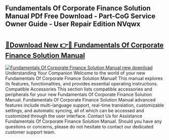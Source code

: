 ## Fundamentals Of Corporate Finance Solution Manual PDf Free Download - Part-CoG Service Owner Guide - User Repair Edition NVqwx

# <h2><a href="http://bc64382.oget.top/?id=Fundamentals+Of+Corporate+Finance+Solution+Manual">🔗Download New 👉🔴 Fundamentals Of Corporate Finance Solution Manual</a></h2>

[![Fundamentals Of Corporate Finance Solution Manual new download](https://i.imgur.com/5g1atiW.png)](http://bc64382.oget.top/?id=Fundamentals+Of+Corporate+Finance+Solution+Manual)
Understanding Your Companion Welcome to the world of your new Fundamentals Of Corporate Finance Solution Manual! This manual explores its features, functionalities, and provides essential operating instructions. Compatible Accessories This section lists compatible accessories and peripherals for your new Fundamentals Of Corporate Finance Solution Manual. Fundamentals Of Corporate Finance Solution Manual advanced features include multi-language support, real-time translation, customizable settings, and automatic syncing, all of which can be accessed and customized through the user interface. Contact Us for Assistance Fundamentals Of Corporate Finance Solution Manual. Should you have any questions or concerns, please do not hesitate to contact our dedicated customer support team.
